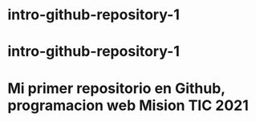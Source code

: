 # intro-github-repository-1
# intro-github-repository-1
# Mi primer repositorio en Github, programacion web Mision TIC 2021
